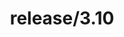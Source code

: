 ---
title: "release/3.10"
description: >
  release/3.10 CHANGELOG 汇总，最近发布版本: v3.10.7 , 时间: 2023-11-09
weight: -310
---